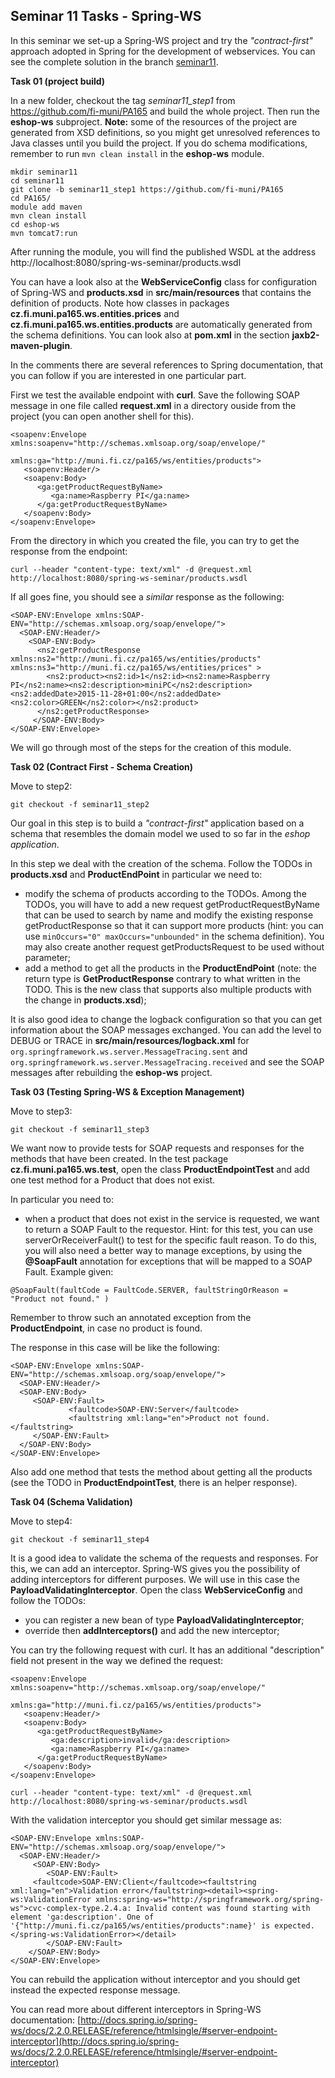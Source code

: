 ## Seminar 11 Tasks - Spring-WS

In this seminar we set-up a Spring-WS project and try the *"contract-first"* approach adopted in Spring for the development of webservices.
You can see the complete solution in the branch [seminar11](https://github.com/fi-muni/PA165/tree/seminar11).

**Task 01 (project build)** 

In a new folder, checkout the tag *seminar11_step1* from https://github.com/fi-muni/PA165 and build the whole project. Then run the **eshop-ws** subproject. **Note:** some of the resources of the project are generated from XSD definitions, so you might get unresolved references to Java classes until you build the project. If you do schema modifications, remember to run ```mvn clean install``` in the **eshop-ws** module.

```
mkdir seminar11
cd seminar11
git clone -b seminar11_step1 https://github.com/fi-muni/PA165
cd PA165/
module add maven
mvn clean install
cd eshop-ws
mvn tomcat7:run
```

After running the module, you will find the published WSDL at the address http://localhost:8080/spring-ws-seminar/products.wsdl

You can have a look also at the **WebServiceConfig** class for configuration of Spring-WS and **products.xsd** in **src/main/resources** that contains the definition of products. Note how classes in packages **cz.fi.muni.pa165.ws.entities.prices** and **cz.fi.muni.pa165.ws.entities.products** are automatically generated from the schema definitions. You can look also at **pom.xml** in the section **jaxb2-maven-plugin**.

In the comments there are several references to Spring documentation, that you can follow if you are interested in one particular part. 

First we test the available endpoint with **curl**. Save the following SOAP message in one file called **request.xml** in a directory ouside from the project (you can open another shell for this).

```
<soapenv:Envelope xmlns:soapenv="http://schemas.xmlsoap.org/soap/envelope/"
				  xmlns:ga="http://muni.fi.cz/pa165/ws/entities/products">
   <soapenv:Header/>
   <soapenv:Body>
      <ga:getProductRequestByName>
         <ga:name>Raspberry PI</ga:name>
      </ga:getProductRequestByName>
   </soapenv:Body>
</soapenv:Envelope>
```
From the directory in which you created the file, you can try to get the response from the endpoint:

```curl --header "content-type: text/xml" -d @request.xml http://localhost:8080/spring-ws-seminar/products.wsdl```

If all goes fine, you should see a *similar* response as the following:

```
<SOAP-ENV:Envelope xmlns:SOAP-ENV="http://schemas.xmlsoap.org/soap/envelope/">
  <SOAP-ENV:Header/>
    <SOAP-ENV:Body>
      <ns2:getProductResponse xmlns:ns2="http://muni.fi.cz/pa165/ws/entities/products" xmlns:ns3="http://muni.fi.cz/pa165/ws/entities/prices" >
        <ns2:product><ns2:id>1</ns2:id><ns2:name>Raspberry PI</ns2:name><ns2:description>miniPC</ns2:description><ns2:addedDate>2015-11-28+01:00</ns2:addedDate><ns2:color>GREEN</ns2:color></ns2:product>
      </ns2:getProductResponse>
     </SOAP-ENV:Body>
</SOAP-ENV:Envelope>
```

We will go through most of the steps for the creation of this module.

**Task 02 (Contract First - Schema Creation)** 

Move to step2:
```
git checkout -f seminar11_step2 
```

Our goal in this step is to build a *"contract-first"* application based on a schema that resembles the domain model we used to so far in the *eshop application*. 

In this step we deal with the creation of the schema. Follow the TODOs in **products.xsd** and **ProductEndPoint** in particular we need to:

* modify the schema of products according to the TODOs. Among the TODOs, you will have to add a new request getProductRequestByName that can be used to search by name and modify the existing response getProductResponse so that it can support more products (hint: you can use ```minOccurs="0" maxOccurs="unbounded"``` in the schema definition). You may also create another request getProductsRequest to be used without parameter;
* add a method to get all the products in the **ProductEndPoint** (note: the return type is **GetProductResponse** contrary to what written in the TODO. This is the new class that supports also multiple products with the change in **products.xsd**);

It is also good idea to change the logback configuration so that you can get information about the SOAP messages exchanged. You can add the level to DEBUG or TRACE in **src/main/resources/logback.xml** for ```org.springframework.ws.server.MessageTracing.sent``` and ```org.springframework.ws.server.MessageTracing.received``` and see the SOAP messages after rebuilding the **eshop-ws** project.


**Task 03 (Testing Spring-WS & Exception Management)** 

Move to step3:
```
git checkout -f seminar11_step3 
```

We want now to provide tests for SOAP requests and responses for the methods that have been created. In the test package **cz.fi.muni.pa165.ws.test**, open the class **ProductEndpointTest** and add one test method for a Product that does not exist.

In particular you need to:
* when a product that does not exist in the service is requested, we want to return a SOAP Fault to the requestor. Hint: for this test, you can use serverOrReceiverFault() to test for the specific fault reason. To do this, you will also need a better way to manage exceptions, by using the **@SoapFault** annotation for exceptions that will be mapped to a SOAP Fault. Example given:

```
@SoapFault(faultCode = FaultCode.SERVER, faultStringOrReason = "Product not found." )

```
Remember to throw such an annotated exception from the **ProductEndpoint**, in case no product is found.

The response in this case will be like the following:

```
<SOAP-ENV:Envelope xmlns:SOAP-ENV="http://schemas.xmlsoap.org/soap/envelope/">
  <SOAP-ENV:Header/>
  <SOAP-ENV:Body>
     <SOAP-ENV:Fault>
             <faultcode>SOAP-ENV:Server</faultcode>
             <faultstring xml:lang="en">Product not found.</faultstring>
     </SOAP-ENV:Fault>
  </SOAP-ENV:Body>
</SOAP-ENV:Envelope>
```

Also add one method that tests the method about getting all the products (see the TODO in **ProductEndpointTest**, there is an helper response).

**Task 04 (Schema Validation)** 

Move to step4:
```
git checkout -f seminar11_step4
```

It is a good idea to validate the schema of the requests and responses. For this, we can add an interceptor. Spring-WS gives you the possibility of adding interceptors for different purposes. We will use in this case the **PayloadValidatingInterceptor**. Open the class **WebServiceConfig** and follow the TODOs:

* you can register a new bean of type **PayloadValidatingInterceptor**;
* override then **addInterceptors()** and add the new interceptor;
        

You can try the following request with curl. It has an additional "description" field not present in the way we defined the request:
    
```
<soapenv:Envelope xmlns:soapenv="http://schemas.xmlsoap.org/soap/envelope/"
				  xmlns:ga="http://muni.fi.cz/pa165/ws/entities/products">
   <soapenv:Header/>
   <soapenv:Body>
      <ga:getProductRequestByName>
         <ga:description>invalid</ga:description>
         <ga:name>Raspberry PI</ga:name>
      </ga:getProductRequestByName>
   </soapenv:Body>
</soapenv:Envelope>
```

```curl --header "content-type: text/xml" -d @request.xml http://localhost:8080/spring-ws-seminar/products.wsdl```

With the validation interceptor you should get similar message as:

```
<SOAP-ENV:Envelope xmlns:SOAP-ENV="http://schemas.xmlsoap.org/soap/envelope/">
  <SOAP-ENV:Header/>
     <SOAP-ENV:Body>
        <SOAP-ENV:Fault>
     <faultcode>SOAP-ENV:Client</faultcode><faultstring xml:lang="en">Validation error</faultstring><detail><spring-ws:ValidationError xmlns:spring-ws="http://springframework.org/spring-ws">cvc-complex-type.2.4.a: Invalid content was found starting with element 'ga:description'. One of '{"http://muni.fi.cz/pa165/ws/entities/products":name}' is expected.</spring-ws:ValidationError></detail>
        </SOAP-ENV:Fault>
    </SOAP-ENV:Body>
</SOAP-ENV:Envelope>
```

You can rebuild the application without interceptor and you should get instead the expected response message.


You can read more about different interceptors in Spring-WS documentation: [http://docs.spring.io/spring-ws/docs/2.2.0.RELEASE/reference/htmlsingle/#server-endpoint-interceptor](http://docs.spring.io/spring-ws/docs/2.2.0.RELEASE/reference/htmlsingle/#server-endpoint-interceptor)

